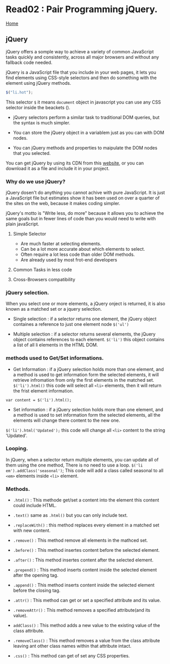 # Read02 : Pair Programming jQuery.

[Home](https://sayefdeen.github.io/reading-notes301/)

## jQuery

jQuery offers a somple way to achieve a variety of common JavaScript tasks quickly and consistently, across all major browsers and without any fallback code needed.

jQuery is a JavaScript file that you include in your web pages, it lets you find elements using CSS-style selectors and then do something with the element using jQuery methods.

```javascript
$("li.hot");
```

This selector `$` it means `document` object in javascript you can use any CSS selector inside the beackets ().

- jQuery selectors perform a similar task to traditional DOM queries, but the syntax is much simpler.

- You can store the jQuery object in a variablem just as you can with DOM nodes.

- You can jQuery methods and properties to maipulate the DOM nodes that you selected.

You can get jQuery by using its CDN from this [website](https://code.jquery.com/), or you can download it as a file and include it in your project.

### Why do we use jQuery?

jQuery dosen't do anything you cannot achive with pure JavaScript. It is just a JavaScript file but estimates show it has been used on over a quarter of the sites on the web, because it makes coding simpler.

jQuery's motto is "Write less, do more" because it allows you to achieve the same goals but in fewer lines of code than you would need to write with plain javaScript.

1. Simple Selector

   - Are much faster at selecting elements.
   - Can be a lot more accurate about which elements to select.
   - Often require a lot less code than older DOM methods.
   - Are already used by most frot-end developers

2. Common Tasks in less code
3. Cross-Browsers compatibility

### jQuery selection.

When you select one or more elements, a jQuery onject is returned, it is also known as a matched set or a jquery selection.

- Single selection : if a selector returns one element, the jQuery object containes a reference to just one element node `$('ul')`

- Multiple selection : if a selector returns several elements, the jQuery object contains references to each element. `$('li')` this object contains a list of all li elements in the HTML DOM.

### methods used to Get/Set informations.

- Get Information : if a jQuery selection holds more than one element, and a method is used to get information form the selected elements, it will retrieve infromation from only the first elements in the matched set.
  `$('li').html()` this code will select all `<li>` elements, then it will return the frist element information.

`var content = $('li').html();`

- Set information : if a jQuery selection holds more than one element, and a method is used to set information form the selected elements, all the elements will change there content to the new one.

`$('li').html('Updated');` this code will change all `<li>` content to the string 'Updated'.

### Looping.

In jQuery, when a selector return multiple elements, you can update all of them using the one method, There is no need to use a loop.
`$('li em').addClass('seasonal')`; This code will add a class called seasonal to all `<em>` elements inside `<li>` element.

### Methods.

- `.html()` : This methode get/set a content into the element this content could include HTML.

- `.text()` same as `.html()` but you can only include text.

- `.replaceWith()` : this method replaces every element in a matched set with new content.

- `.remove()` : This method remove all elements in the mathced set.

- `.before()` : This method insertes content before the selected element.

- `.after()` : This method insertes content after the selected element.

- `.prepend()` : This method inserts content inside the selected element after the opening tag.

- `.append()` : This method inserts content inside the selected element before the closing tag.

- `.attr()` : This method can get or set a specified attribute and its value.

- `.removeAttr()` : This method removes a specified attribute(and its value).

- `addClass()` : This method adds a new value to the existing value of the class attribute.

- `.removeClass()` : This method removes a value from the class attribute leaving ant other class names within that attribute intact.

- `.css()` : This method can get of set any CSS properties.
